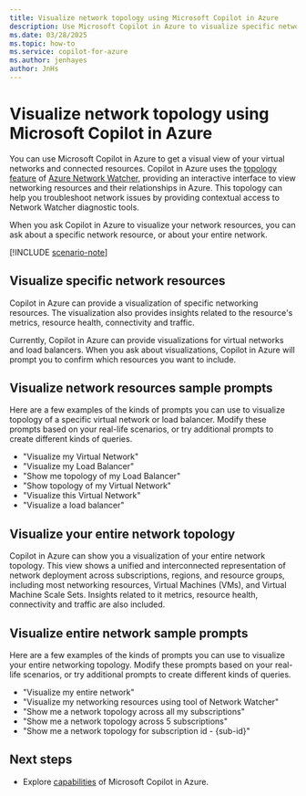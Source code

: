 ```yaml
---
title: Visualize network topology using Microsoft Copilot in Azure
description: Use Microsoft Copilot in Azure to visualize specific networking resources or your entire network topology.
ms.date: 03/28/2025
ms.topic: how-to
ms.service: copilot-for-azure
ms.author: jenhayes
author: JnHs
---
```


# Visualize network topology using Microsoft Copilot in Azure

You can use Microsoft Copilot in Azure to get a visual view of your virtual networks and connected resources. Copilot in Azure uses the [topology feature](/azure/network-watcher/network-insights-topology) of [Azure Network Watcher](/azure/network-watcher/network-watcher-overview), providing an interactive interface to view networking resources and their relationships in Azure. This topology can help you troubleshoot network issues by providing contextual access to Network Watcher diagnostic tools.

When you ask Copilot in Azure to visualize your network resources, you can ask about a specific network resource, or about your entire network.

[!INCLUDE [scenario-note](includes/scenario-note.md)]

## Visualize specific network resources

Copilot in Azure can provide a visualization of specific networking resources. The visualization also provides insights related to the resource's metrics, resource health, connectivity and traffic.

Currently, Copilot in Azure can provide visualizations for virtual networks and load balancers. When you ask about visualizations, Copilot in Azure will prompt you to confirm which resources you want to include.

## Visualize network resources sample prompts

Here are a few examples of the kinds of prompts you can use to visualize topology of a specific virtual network or load balancer. Modify these prompts based on your real-life scenarios, or try additional prompts to create different kinds of queries.

- "Visualize my Virtual Network"
- "Visualize my Load Balancer"
- "Show me topology of my Load Balancer"
- "Show topology of my Virtual Network"
- "Visualize this Virtual Network"
- "Visualize a load balancer"

## Visualize your entire network topology

Copilot in Azure can show you a visualization of your entire network topology. This view shows a unified and interconnected representation of network deployment across subscriptions, regions, and resource groups, including most networking resources, Virtual Machines (VMs), and Virtual Machine Scale Sets. Insights related to it metrics, resource health, connectivity and traffic are also included.

## Visualize entire network sample prompts

Here are a few examples of the kinds of prompts you can use to visualize your entire networking topology. Modify these prompts based on your real-life scenarios, or try additional prompts to create different kinds of queries.

- "Visualize my entire network"
- "Visualize my networking resources using tool of Network Watcher"
- "Show me a network topology across all my subscriptions"
- "Show me a network topology across 5 subscriptions"
- "Show me a network topology for subscription id - {sub-id}"

## Next steps

- Explore [capabilities](capabilities.md) of Microsoft Copilot in Azure.

